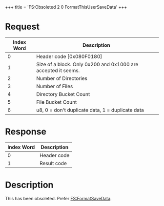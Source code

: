 +++
title = 'FS:Obsoleted 2 0 FormatThisUserSaveData'
+++

# Request

| Index Word | Description                                                   |
|------------|---------------------------------------------------------------|
| 0          | Header code \[0x080F0180\]                                    |
| 1          | Size of a block. Only 0x200 and 0x1000 are accepted it seems. |
| 2          | Number of Directories                                         |
| 3          | Number of Files                                               |
| 4          | Directory Bucket Count                                        |
| 5          | File Bucket Count                                             |
| 6          | u8, 0 = don't duplicate data, 1 = duplicate data              |

# Response

| Index Word | Description |
|------------|-------------|
| 0          | Header code |
| 1          | Result code |

# Description

This has been obsoleted. Prefer
[FS:FormatSaveData](FS:FormatSaveData "wikilink").

